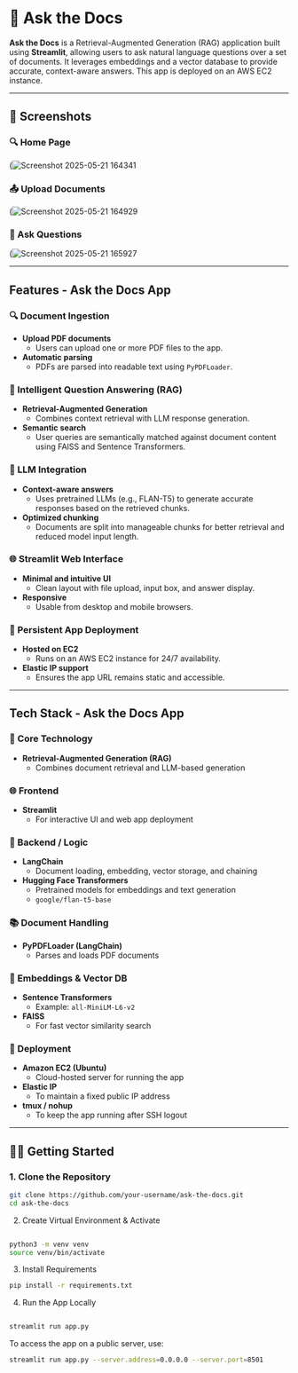 # 🧠 Ask the Docs

**Ask the Docs** is a Retrieval-Augmented Generation (RAG) application built using **Streamlit**, allowing users to ask natural language questions over a set of documents. It leverages embeddings and a vector database to provide accurate, context-aware answers. This app is deployed on an AWS EC2 instance.

---

## 📸 Screenshots


### 🔍 Home Page  
(![Screenshot 2025-05-21 164341](https://github.com/user-attachments/assets/aac26bbf-2265-49cc-a30f-413a2b507a04)


### 📤 Upload Documents  
(![Screenshot 2025-05-21 164929](https://github.com/user-attachments/assets/35189f5b-4b70-4776-afe5-fdeddb8acd0d)


### 💬 Ask Questions  
(![Screenshot 2025-05-21 165927](https://github.com/user-attachments/assets/dcc9c28c-f407-4618-a86c-958a13eed714)


---

## Features - Ask the Docs App

### 🔍 Document Ingestion
- **Upload PDF documents**
  - Users can upload one or more PDF files to the app.
- **Automatic parsing**
  - PDFs are parsed into readable text using `PyPDFLoader`.

### 🤖 Intelligent Question Answering (RAG)
- **Retrieval-Augmented Generation**
  - Combines context retrieval with LLM response generation.
- **Semantic search**
  - User queries are semantically matched against document content using FAISS and Sentence Transformers.

### 🧠 LLM Integration
- **Context-aware answers**
  - Uses pretrained LLMs (e.g., FLAN-T5) to generate accurate responses based on the retrieved chunks.
- **Optimized chunking**
  - Documents are split into manageable chunks for better retrieval and reduced model input length.

### 🌐 Streamlit Web Interface
- **Minimal and intuitive UI**
  - Clean layout with file upload, input box, and answer display.
- **Responsive**
  - Usable from desktop and mobile browsers.

### 💾 Persistent App Deployment
- **Hosted on EC2**
  - Runs on an AWS EC2 instance for 24/7 availability.
- **Elastic IP support**
  - Ensures the app URL remains static and accessible.


---

## Tech Stack - Ask the Docs App

### 🧠 Core Technology
- **Retrieval-Augmented Generation (RAG)**
  - Combines document retrieval and LLM-based generation

### 🌐 Frontend
- **Streamlit**
  - For interactive UI and web app deployment

### 🧪 Backend / Logic
- **LangChain**
  - Document loading, embedding, vector storage, and chaining
- **Hugging Face Transformers**
  - Pretrained models for embeddings and text generation
  - `google/flan-t5-base`

### 📚 Document Handling
- **PyPDFLoader (LangChain)**
  - Parses and loads PDF documents

### 🧠 Embeddings & Vector DB
- **Sentence Transformers**
  - Example: `all-MiniLM-L6-v2`
- **FAISS**
  - For fast vector similarity search

### 🐳 Deployment
- **Amazon EC2 (Ubuntu)**
  - Cloud-hosted server for running the app
- **Elastic IP**
  - To maintain a fixed public IP address
- **tmux / nohup**
  - To keep the app running after SSH logout


---

## 🧑‍💻 Getting Started

### 1. Clone the Repository

```bash
git clone https://github.com/your-username/ask-the-docs.git
cd ask-the-docs
```
2. Create Virtual Environment & Activate
```bash

python3 -m venv venv
source venv/bin/activate
```
3. Install Requirements
```bash
pip install -r requirements.txt
```
4. Run the App Locally
```bash

streamlit run app.py
```
To access the app on a public server, use:

```bash
streamlit run app.py --server.address=0.0.0.0 --server.port=8501
```









